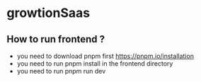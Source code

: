 # growtionSaas
## How to run frontend ? 
- you need to download pnpm first https://pnpm.io/installation
- you need to run pnpm install in the frontend directory 
- you need to run pnpm run dev
